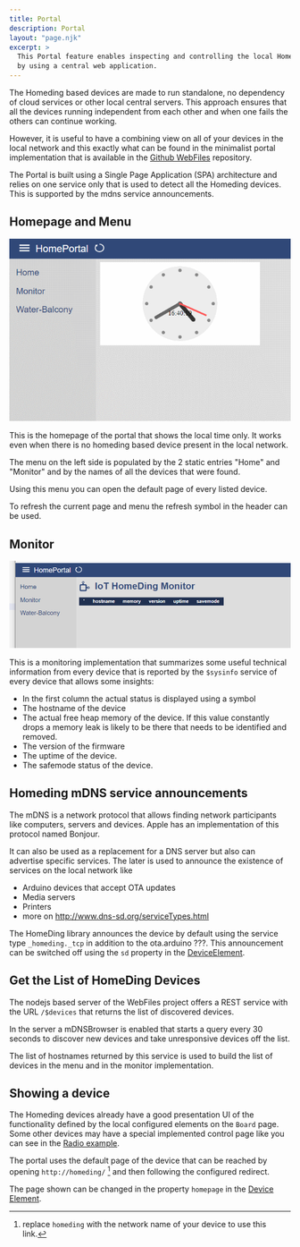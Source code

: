 ```yaml
---
title: Portal
description: Portal
layout: "page.njk"
excerpt: >
  This Portal feature enables inspecting and controlling the local HomeDing devices
  by using a central web application.
---
```


The Homeding based devices are made to run standalone, no dependency of cloud services or other local central servers. 
This approach ensures that all the devices running independent from each other and when one fails the others can continue working.

However, it is useful to have a combining view on all of your devices in the local network
and this exactly what can be found in the minimalist portal implementation that is available in the
[Github WebFiles](https://github.com/HomeDing/WebFiles) repository. 

The Portal is built using a Single Page Application (SPA) architecture and relies on one service only that is used to detect all the Homeding devices. This is supported by the mdns service announcements.


## Homepage and Menu

![Portal Homepage](/portal/homepage.png)

This is the homepage of the portal that shows the local time only. It works even when there is no homeding based device present in the local network.

The menu on the left side is populated by the 2 static entries "Home" and "Monitor" and by the names of all the devices that were found.

Using this menu you can open the default page of every listed device. 

To refresh the current page and menu the refresh symbol in the header can be used.


## Monitor

![Portal Homepage](/portal/monitor.png)

This is a monitoring implementation that summarizes some useful technical information from every device that is reported by the `$sysinfo` service of every device that allows some insights:

* In the first column the actual status is displayed using a symbol
* The hostname of the device
* The actual free heap memory of the device. If this value constantly drops a memory leak is likely to be there that needs to be identified and removed.
* The version of the firmware
* The uptime of the device. 
* The safemode status of the device.


## Homeding mDNS service announcements

The mDNS is a network protocol that allows finding network participants like computers, servers and devices.
Apple has an implementation of this protocol named Bonjour.

It can also be used as a replacement for a DNS server but also can advertise specific services. The later is used to announce the existence of services on the local network like

* Arduino devices that accept OTA updates
* Media servers
* Printers
* more on <http://www.dns-sd.org/serviceTypes.html>

The HomeDing library announces the device by default using the service type `_homeding._tcp` in addition to the ota.arduino ???.
This announcement can be switched off using the `sd` property in the [DeviceElement](/elements/device.md).

<!-- The ESP boards cannot only be used for supporting electronic devices like sensors, switches or built into devices but can also be used as a general purpose web server.

So why not using a board to create a web portal that combines the functionality of multiple devices into a single presentation. -->


## Get the List of HomeDing Devices

The nodejs based server of the WebFiles project offers a REST service with the URL `/$devices` that returns the list of discovered devices.

In the server a mDNSBrowser is enabled that starts a query every 30 seconds to discover new devices and take unresponsive devices off the list.

The list of hostnames returned by this service is used to build the list of devices in the menu and in the monitor implementation.


## Showing a device 

The Homeding devices already have a good presentation UI of the functionality defined by the local configured elements on the `Board` page.
Some other devices may have a special implemented control page like you can see in the [Radio example](/examples/radio.md).

The portal uses the default page of the device that can be reached by opening `http://homeding/` [^hostname] and then following the configured redirect.

The page shown can be changed in the property `homepage` in the [Device Element](/elements/device.md).



<!-- 
https://openconnectivity.org/developer/specifications/upnp-resources/upnp/

https://openconnectivity.org/developer/specifications/upnp-resources
https://web.archive.org/web/20151107123618/http://upnp.org/specs/arch/UPnP-arch-DeviceArchitecture-v2.0.pdf

http://wiki.micasaverde.com/index.php/Luup_UPNP_Files -->

[^hostname]: replace `homeding` with the network name of your device to use this link.
